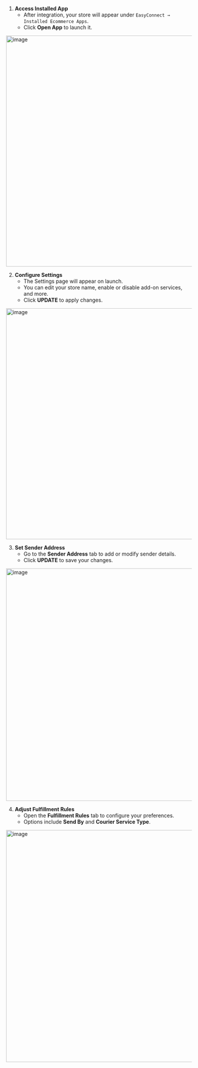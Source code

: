 1. **Access Installed App**
   - After integration, your store will appear under `EasyConnect → Installed Ecommerce Apps`.
   - Click **Open App** to launch it.

<img width="1280" height="626" alt="image" src="https://github.com/user-attachments/assets/48d43438-53dc-45a2-8ac5-656bd22b5064" />


2. **Configure Settings**
   - The Settings page will appear on launch.
   - You can edit your store name, enable or disable add-on services, and more.
   - Click **UPDATE** to apply changes.

<img width="1280" height="626" alt="image" src="https://github.com/user-attachments/assets/19503d7a-6229-4343-8dd8-fc6508ab227c" />

3. **Set Sender Address**
   - Go to the **Sender Address** tab to add or modify sender details.
   - Click **UPDATE** to save your changes.

<img width="1280" height="630" alt="image" src="https://github.com/user-attachments/assets/08a12cb1-12fb-4e49-ac9c-51b39ca98cef" />

4. **Adjust Fulfillment Rules**
   - Open the **Fulfillment Rules** tab to configure your preferences.
   - Options include **Send By** and **Courier Service Type**.

<img width="1280" height="629" alt="image" src="https://github.com/user-attachments/assets/57785b7b-20ff-4dca-a6f9-54aeee8f57dd" />


